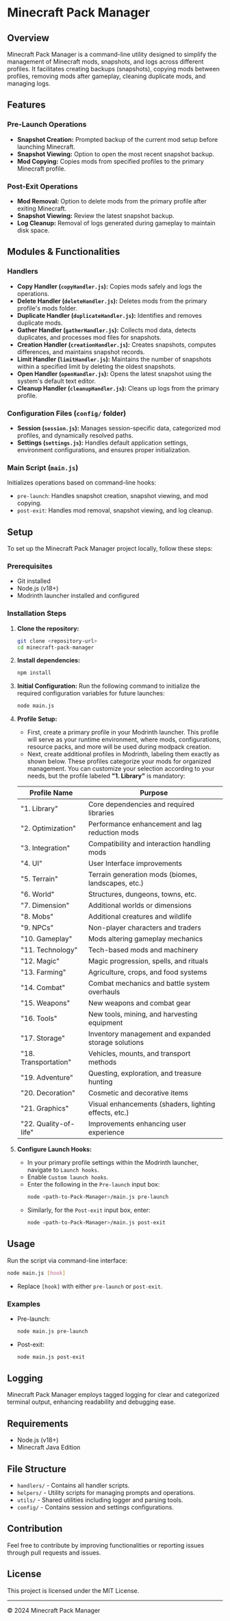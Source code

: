 # Minecraft Pack Manager

## Overview
Minecraft Pack Manager is a command-line utility designed to simplify the management of Minecraft mods, snapshots, and logs across different profiles. It facilitates creating backups (snapshots), copying mods between profiles, removing mods after gameplay, cleaning duplicate mods, and managing logs.

## Features

### Pre-Launch Operations
- **Snapshot Creation:** Prompted backup of the current mod setup before launching Minecraft.
- **Snapshot Viewing:** Option to open the most recent snapshot backup.
- **Mod Copying:** Copies mods from specified profiles to the primary Minecraft profile.

### Post-Exit Operations
- **Mod Removal:** Option to delete mods from the primary profile after exiting Minecraft.
- **Snapshot Viewing:** Review the latest snapshot backup.
- **Log Cleanup:** Removal of logs generated during gameplay to maintain disk space.

## Modules & Functionalities

### Handlers
- **Copy Handler (`copyHandler.js`):** Copies mods safely and logs the operations.
- **Delete Handler (`deleteHandler.js`):** Deletes mods from the primary profile's mods folder.
- **Duplicate Handler (`duplicateHandler.js`):** Identifies and removes duplicate mods.
- **Gather Handler (`gatherHandler.js`):** Collects mod data, detects duplicates, and processes mod files for snapshots.
- **Creation Handler (`creationHandler.js`):** Creates snapshots, computes differences, and maintains snapshot records.
- **Limit Handler (`limitHandler.js`):** Maintains the number of snapshots within a specified limit by deleting the oldest snapshots.
- **Open Handler (`openHandler.js`):** Opens the latest snapshot using the system's default text editor.
- **Cleanup Handler (`cleanupHandler.js`):** Cleans up logs from the primary profile.

### Configuration Files (`config/` folder)
- **Session (`session.js`):** Manages session-specific data, categorized mod profiles, and dynamically resolved paths.
- **Settings (`settings.js`):** Handles default application settings, environment configurations, and ensures proper initialization.

### Main Script (`main.js`)
Initializes operations based on command-line hooks:
- `pre-launch`: Handles snapshot creation, snapshot viewing, and mod copying.
- `post-exit`: Handles mod removal, snapshot viewing, and log cleanup.

## Setup
To set up the Minecraft Pack Manager project locally, follow these steps:

### Prerequisites
- Git installed
- Node.js (v18+)
- Modrinth launcher installed and configured

### Installation Steps

1. **Clone the repository:**
   ```sh
   git clone <repository-url>
   cd minecraft-pack-manager
   ```

2. **Install dependencies:**
   ```sh
   npm install
   ```

3. **Initial Configuration:**
   Run the following command to initialize the required configuration variables for future launches:
   ```sh
   node main.js
   ```

4. **Profile Setup:**
   - First, create a primary profile in your Modrinth launcher. This profile will serve as your runtime environment, where mods, configurations, resource packs, and more will be used during modpack creation.
   - Next, create additional profiles in Modrinth, labeling them exactly as shown below. These profiles categorize your mods for organized management. You can customize your selection according to your needs, but the profile labeled **"1. Library"** is mandatory:

   | Profile Name | Purpose |
   |--------------|---------|
   | "1. Library" | Core dependencies and required libraries |
   | "2. Optimization" | Performance enhancement and lag reduction mods |
   | "3. Integration" | Compatibility and interaction handling mods |
   | "4. UI" | User Interface improvements |
   | "5. Terrain" | Terrain generation mods (biomes, landscapes, etc.) |
   | "6. World" | Structures, dungeons, towns, etc. |
   | "7. Dimension" | Additional worlds or dimensions |
   | "8. Mobs" | Additional creatures and wildlife |
   | "9. NPCs" | Non-player characters and traders |
   | "10. Gameplay" | Mods altering gameplay mechanics |
   | "11. Technology" | Tech-based mods and machinery |
   | "12. Magic" | Magic progression, spells, and rituals |
   | "13. Farming" | Agriculture, crops, and food systems |
   | "14. Combat" | Combat mechanics and battle system overhauls |
   | "15. Weapons" | New weapons and combat gear |
   | "16. Tools" | New tools, mining, and harvesting equipment |
   | "17. Storage" | Inventory management and expanded storage solutions |
   | "18. Transportation" | Vehicles, mounts, and transport methods |
   | "19. Adventure" | Questing, exploration, and treasure hunting |
   | "20. Decoration" | Cosmetic and decorative items |
   | "21. Graphics" | Visual enhancements (shaders, lighting effects, etc.) |
   | "22. Quality-of-life" | Improvements enhancing user experience |

5. **Configure Launch Hooks:**
   - In your primary profile settings within the Modrinth launcher, navigate to `Launch hooks`.
   - Enable `Custom launch hooks`.
   - Enter the following in the `Pre-launch` input box:
     ```sh
     node <path-to-Pack-Manager>/main.js pre-launch
     ```
   - Similarly, for the `Post-exit` input box, enter:
     ```sh
     node <path-to-Pack-Manager>/main.js post-exit
     ```

## Usage
Run the script via command-line interface:
```sh
node main.js [hook]
```
- Replace `[hook]` with either `pre-launch` or `post-exit`.

### Examples
- Pre-launch:
  ```sh
  node main.js pre-launch
  ```
- Post-exit:
  ```sh
  node main.js post-exit
  ```

## Logging
Minecraft Pack Manager employs tagged logging for clear and categorized terminal output, enhancing readability and debugging ease.

## Requirements
- Node.js (v18+)
- Minecraft Java Edition

## File Structure
- `handlers/` - Contains all handler scripts.
- `helpers/` - Utility scripts for managing prompts and operations.
- `utils/` - Shared utilities including logger and parsing tools.
- `config/` - Contains session and settings configurations.

## Contribution
Feel free to contribute by improving functionalities or reporting issues through pull requests and issues.

## License
This project is licensed under the MIT License.

---

© 2024 Minecraft Pack Manager